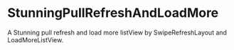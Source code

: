 StunningPullRefreshAndLoadMore
==============================

A Stunning pull refresh and load more listView by SwipeRefreshLayout and LoadMoreListView.

